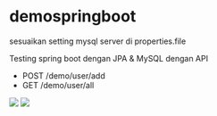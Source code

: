 # demospringboot

sesuaikan setting mysql server di properties.file

Testing spring boot dengan JPA & MySQL dengan API 

- POST /demo/user/add
- GET /demo/user/all

![](screencapture/Capture1.png)
![](screencapture/Capture2.png)

